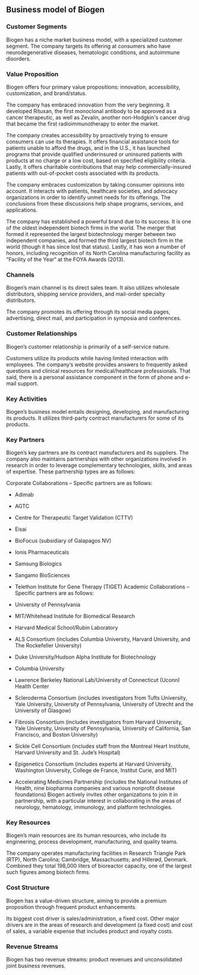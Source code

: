 Business model of Biogen
------------------------

 ### Customer Segments

 Biogen has a niche market business model, with a specialized customer segment. The company targets its offering at consumers who have neurodegenerative diseases, hematologic conditions, and autoimmune disorders.

 ### Value Proposition

 Biogen offers four primary value propositions: innovation, accessibility, customization, and brand/status.

 The company has embraced innovation from the very beginning. It developed Rituxan, the first monoclonal antibody to be approved as a cancer therapeutic, as well as Zevalin, another non-Hodgkin's cancer drug that became the first radioimmunotherapy to enter the market.

 The company creates accessibility by proactively trying to ensure consumers can use its therapies. It offers financial assistance tools for patients unable to afford the drugs, and in the U.S., it has launched programs that provide qualified underinsured or uninsured patients with products at no charge or a low cost, based on specified eligibility criteria. Lastly, it offers charitable contributions that may help commercially-insured patients with out-of-pocket costs associated with its products.

 The company embraces customization by taking consumer opinions into account. It interacts with patients, healthcare societies, and advocacy organizations in order to identify unmet needs for its offerings. The conclusions from these discussions help shape programs, services, and applications.

 The company has established a powerful brand due to its success. It is one of the oldest independent biotech firms in the world. The merger that formed it represented the largest biotechnology merger between two independent companies, and formed the third largest biotech firm in the world (though it has since lost that status). Lastly, it has won a number of honors, including recognition of its North Carolina manufacturing facility as “Facility of the Year“ at the FOYA Awards (2013).

 ### Channels

 Biogen’s main channel is its direct sales team. It also utilizes wholesale distributors, shipping service providers, and mail-order specialty distributors.

 The company promotes its offering through its social media pages, advertising, direct mail, and participation in symposia and conferences.

 ### Customer Relationships

 Biogen’s customer relationship is primarily of a self-service nature.

 Customers utilize its products while having limited interaction with employees. The company’s website provides answers to frequently asked questions and clinical resources for medical/healthcare professionals. That said, there is a personal assistance component in the form of phone and e-mail support.

 ### Key Activities

 Biogen’s business model entails designing, developing, and manufacturing its products. It utilizes third-party contract manufacturers for some of its products.

 ### Key Partners

 Biogen’s key partners are its contract manufacturers and its suppliers. The company also maintains partnerships with other organizations involved in research in order to leverage complementary technologies, skills, and areas of expertise. These partnership types are as follows:

 Corporate Collaborations – Specific partners are as follows:

  * Adimab
 * AGTC
 * Centre for Therapeutic Target Validation (CTTV)
 * Eisai
 * BioFocus (subsidiary of Galapagos NV)
 * Ionis Pharmaceuticals
 * Samsung Biologics
 * Sangamo BioSciences
 * Telethon Institute for Gene Therapy (TIGET)
  Academic Collaborations – Specific partners are as follows:

  * University of Pennsylvania
 * MIT/Whitehead Institute for Biomedical Research
 * Harvard Medical School/Rubin Laboratory
 * ALS Consortium (includes Columbia University, Harvard University, and The Rockefeller University)
 * Duke University/Hudson Alpha Institute for Biotechnology
 * Columbia University
 * Lawrence Berkeley National Lab/University of Connecticut (Uconn) Health Center
 * Scleroderma Consortium (includes investigators from Tufts University, Yale University, University of Pennsylvania, University of Utrecht and the University of Glasgow)
 * Fibrosis Consortium (includes investigators from Harvard University, Yale University, University of Pennsylvania, University of California, San Francisco, and Boston University)
 * Sickle Cell Consortium (includes staff from the Montreal Heart Institute, Harvard University and St. Jude’s Hospital)
 * Epigenetics Consortium (includes experts at Harvard University, Washington University, College de France, Institut Curie, and MIT)
 * Accelerating Medicines Partnership (includes the National Institutes of Health, nine biopharma companies and various nonprofit disease foundations)
  Biogen actively invites other organizations to join it in partnership, with a particular interest in collaborating in the areas of neurology, hematology, immunology, and platform technologies.

 ### Key Resources

 Biogen’s main resources are its human resources, who include its engineering, process development, manufacturing, and quality teams.

 The company operates manufacturing facilities in Research Triangle Park (RTP), North Carolina; Cambridge, Massachusetts; and Hillerød, Denmark. Combined they total 198,000 liters of bioreactor capacity, one of the largest such figures among biotech firms.

 ### Cost Structure

 Biogen has a value-driven structure, aiming to provide a premium proposition through frequent product enhancements.

 Its biggest cost driver is sales/administration, a fixed cost. Other major drivers are in the areas of research and development (a fixed cost) and cost of sales, a variable expense that includes product and royalty costs.

 ### Revenue Streams

 Biogen has two revenue streams: product revenues and unconsolidated joint business revenues.